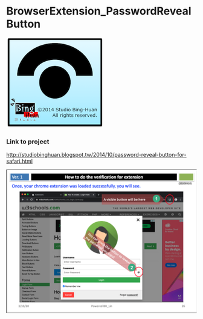 BrowserExtension_PasswordRevealButton
=====================================

![Icon](./Icon.png)

### Link to project   
<http://studiobinghuan.blogspot.tw/2014/10/password-reveal-button-for-safari.html>

![](./illustration.png)
